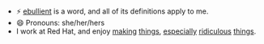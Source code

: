 - ⚡ [ebullient](https://www.merriam-webster.com/dictionary/ebullient) is a word, and all of its definitions apply to me.
- 😄 Pronouns: she/her/hers
- I work at Red Hat, and enjoy [making](https://github.com/quarkusio/quarkus) [things](https://github.com/quarkiverse/quarkus-micrometer-registry), [especially](https://github.com/ebullient/monster-combat) [ridiculous](https://github.com/ebullient/fc5-convert-cli) [things](https://github.com/gameontext).
